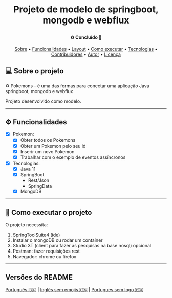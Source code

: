 <h1 align="center">
    <p>Projeto de modelo de springboot, mongodb e webflux</p>
</h1>

<h4 align="center"> 
	♻️ Concluído 🚀 
</h4>

<p align="center">
 <a href="#-sobre-o-projeto">Sobre</a> •
 <a href="#-funcionalidades">Funcionalidades</a> •
 <a href="#-layout">Layout</a> • 
 <a href="#-como-executar-o-projeto">Como executar</a> • 
 <a href="#-tecnologias">Tecnologias</a> • 
 <a href="#-contribuidores">Contribuidores</a> • 
 <a href="#-autor">Autor</a> • 
 <a href="#user-content--licença">Licença</a>
</p>


## 💻 Sobre o projeto

♻️ Pokemons - é uma das formas para conectar uma aplicação Java springboot, mongodb e webflux

Projeto desenvolvido como modelo.

---

## ⚙️ Funcionalidades

- [x] Pokemon:
  - [x] Obter todos os Pokemons
  - [x] Obter um Pokemon pelo seu id
  - [x] Inserir um novo Pokemon
  - [x] Trabalhar com o exemplo de eventos assíncronos

- [x] Tecnologias:
  - [x] Java 11
  - [x] SpringBoot
    - Rest/Json
    - SpringData
  - [x] MongoDB

---

## 🚀 Como executar o projeto

O projeto necessita:
1. SpringToolSuite4 (ide)
2. Instalar o mongoDB ou rodar um container
3. Studio 3T (client para fazer as pesquisas na base nosql) opcional
4. Postman: fazer requisições rest
5. Navegador: chrome ou firefox

---

##  Versões do README

[Português 🇧🇷](./README.md)  |  [Inglês sem emojis 🇺🇸](./README-en.md) | [Portugues sem logo  🇧🇷](./README-sem-logo.md) 

